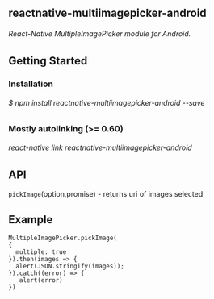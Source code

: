 ## reactnative-multiimagepicker-android
###### React-Native MultipleImagePicker module for Android.

## Getting Started

### Installation
###### $ npm install reactnative-multiimagepicker-android --save

### Mostly autolinking (>= 0.60)
###### react-native link reactnative-multiimagepicker-android

## API
```pickImage```(option,promise) - returns uri of images selected

## Example
```
MultipleImagePicker.pickImage(
{
  multiple: true
}).then(images => {
  alert(JSON.stringify(images));
}).catch((error) => {
   alert(error)
})
```



